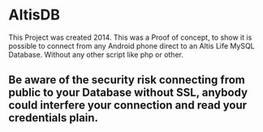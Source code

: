 # AltisDB
This Project was created 2014. 
This was a Proof of concept, to show it is possible to connect from any Android phone direct to an Altis Life MySQL Database. Without any other script like php or other. 

## Be aware of the security risk connecting from public to your Database without SSL, anybody could interfere your connection and read your credentials plain. 